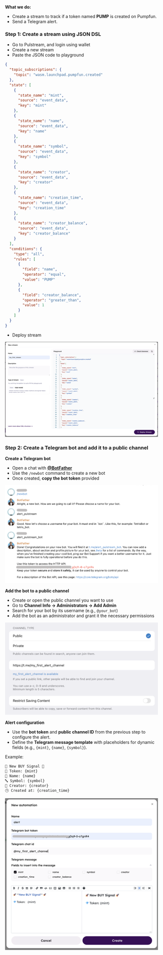 **What we do:**  
- Create a stream to track if a token named **PUMP** is created on Pumpfun.  
- Send a Telegram alert.  

### Step 1: Create a stream using JSON DSL  
- Go to Pulstream, and login using wallet
- Create a new stream
- Paste the JSON code to playground

```json
{
  "topic_subscriptions": {
    "topic": "wasm.launchpad.pumpfun.created"
  },
  "state": [
    {
      "state_name": "mint",
      "source": "event_data",
      "key": "mint"
    },
    {
      "state_name": "name",
      "source": "event_data",
      "key": "name"
    },
    {
      "state_name": "symbol",
      "source": "event_data",
      "key": "symbol"
    },
    {
      "state_name": "creator",
      "source": "event_data",
      "key": "creator"
    },
    {
      "state_name": "creation_time",
      "source": "event_data",
      "key": "creation_time"
    },
    {
      "state_name": "creator_balance",
      "source": "event_data",
      "key": "creator_balance"
    }
  ],
  "conditions": {
    "type": "all",
    "rules": [
      {
        "field": "name",
        "operator": "equal",
        "value": "PUMP"
      },
      {
        "field": "creator_balance",
        "operator": "greater_than",
        "value": 1
      }
    ]
  }
}
```

- Deploy stream

![First stream](./first_stream.png)

### Step 2: Create a Telegram bot and add it to a public channel

**Create a Telegram bot**

- Open a chat with **[@BotFather](https://t.me/BotFather)**  
- Use the `/newbot` command to create a new bot  
- Once created, **copy the bot token** provided  

![Create bot](./create_bot.png)

**Add the bot to a public channel**

- Create or open the public channel you want to use  
- Go to **Channel Info → Administrators → Add Admin**  
- Search for your bot by its username (e.g., `@your_bot`)  
- Add the bot as an administrator and grant it the necessary permissions

![Create channel](./create_public_channel.png)

**Alert configuration**

- Use the **bot token** and **public channel ID** from the previous step to configure the alert.  
- Define the **Telegram message template** with placeholders for dynamic fields (e.g., `{mint}`, `{name}`, `{symbol}`).

Example:
```
🚀 New BUY Signal 🚀
💎 Token: {mint}
📛 Name: {name}
🔤 Symbol: {symbol}
👤 Creator: {creator}
🕒 Created at: {creation_time}
```

![Create alert](./alert.png)